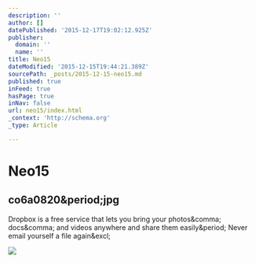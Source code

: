 ```yaml
---
description: ''
author: []
datePublished: '2015-12-17T19:02:12.925Z'
publisher:
  domain: ''
  name: ''
title: Neo15
dateModified: '2015-12-15T19:44:21.389Z'
sourcePath: _posts/2015-12-15-neo15.md
published: true
inFeed: true
hasPage: true
inNav: false
url: neo15/index.html
_context: 'http://schema.org'
_type: Article

---
```

# Neo15

<article style=""><h1>co6a0820&amp;period;jpg</h1><p>Dropbox is a free service that lets you bring your photos&amp;comma; docs&amp;comma; and videos anywhere and share them easily&amp;period; Never email yourself a file again&amp;excl;</p><img src="https://photos-1.dropbox.com/t/2/AABrNqUtNw87c_Unv10MJBNIZrpwl-76g6PyM353HpZAIw/12/20752582/jpeg/1024x768/2/_/0/4/co6a0820.jpg/CMbR8gkgASACIAQgBSAHKAIoBw/tk1aunx216ch1m7/AABbTui59blwpCf47eXegjf1a/co6a0820.jpg" /></article>